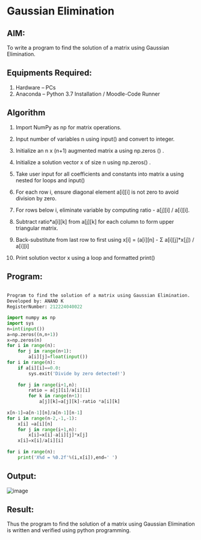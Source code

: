 # Gaussian Elimination

## AIM:
To write a program to find the solution of a matrix using Gaussian Elimination.

## Equipments Required:
1. Hardware – PCs
2. Anaconda – Python 3.7 Installation / Moodle-Code Runner

## Algorithm
1. Import NumPy as np for matrix operations.

2. Input number of variables n using input() and convert to integer.

3. Initialize an n x (n+1) augmented matrix a using np.zeros () .

4. Initialize a solution vector x of size n using np.zeros() .

5. Take user input for all coefficients and constants into matrix a using nested for loops and input() 

6. For each row i, ensure diagonal element a[i][i] is not zero to avoid division by zero.

7. For rows below i, eliminate variable by computing ratio - a[j][i] / a[i][i].

8. Subtract ratio*a[i][k] from a[j][k] for each column to form upper triangular matrix.

9. Back-substitute from last row to first using x[i] = (a[i][n] - Σ a[i][j]*x[j]) / a[i][i]

10. Print solution vector x using a loop and formatted print() 

## Program:
``` python

Program to find the solution of a matrix using Gaussian Elimination.
Developed by: ANAND K 
RegisterNumber: 212224040022

import numpy as np
import sys
n=int(input())
a=np.zeros((n,n+1))
x=np.zeros(n)
for i in range(n):
    for j in range(n+1):
        a[i][j]=float(input())
for i in range(n):
    if a[i][i]==0.0:
        sys.exit('Divide by zero detected!')
    
    for j in range(i+1,n):
        ratio = a[j][i]/a[i][i]
        for k in range(n+1):
            a[j][k]=a[j][k]-ratio *a[i][k]
            
x[n-1]=a[n-1][n]/a[n-1][n-1]
for i in range(n-2,-1,-1):
    x[i] =a[i][n]
    for j in range(i+1,n):
        x[i]=x[i]-a[i][j]*x[j]
    x[i]=x[i]/a[i][i]
    
for i in range(n):
    print('X%d = %0.2f'%(i,x[i]),end=' ')
```

## Output:
![image](https://github.com/user-attachments/assets/0e718995-8f81-423e-9b50-2687751abb87)



## Result:
Thus the program to find the solution of a matrix using Gaussian Elimination is written and verified using python programming.

